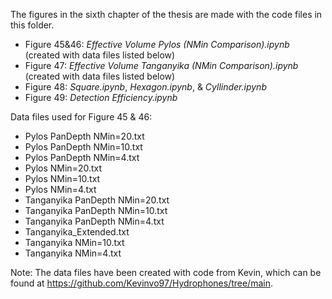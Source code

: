 The figures in the sixth chapter of the thesis are made with the code files in this folder.

* Figure 45&46: *Effective Volume Pylos (NMin Comparison).ipynb* (created with data files listed below)
* Figure 47: *Effective Volume Tanganyika (NMin Comparison).ipynb* (created with data files listed below)
* Figure 48: *Square.ipynb*, *Hexagon.ipynb*, & *Cyllinder.ipynb*
* Figure 49: *Detection Efficiency.ipynb*

Data files used for Figure 45 & 46:
* Pylos PanDepth NMin=20.txt
* Pylos PanDepth NMin=10.txt
* Pylos PanDepth NMin=4.txt
* Pylos NMin=20.txt
* Pylos NMin=10.txt
* Pylos NMin=4.txt
* Tanganyika PanDepth NMin=20.txt
* Tanganyika PanDepth NMin=10.txt
* Tanganyika PanDepth NMin=4.txt
* Tanganyika_Extended.txt
* Tanganyika NMin=10.txt
* Tanganyika NMin=4.txt

Note: The data files have been created with code from Kevin, which can be found at https://github.com/Kevinvo97/Hydrophones/tree/main.
